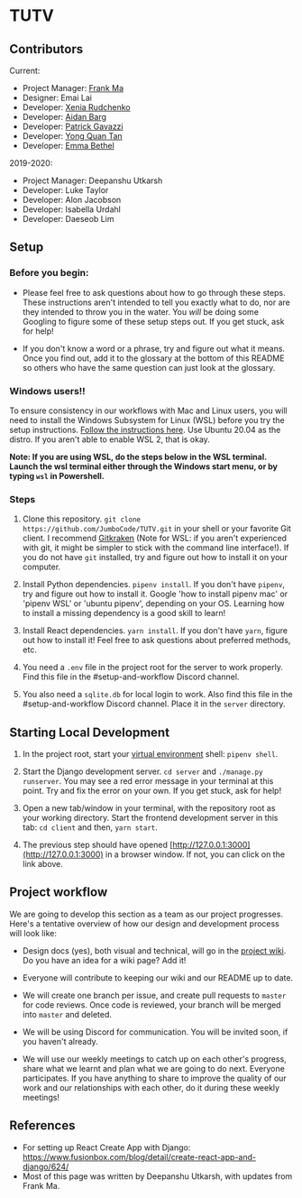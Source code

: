 # TUTV

## Contributors
Current:
* Project Manager: [Frank Ma](https://github.com/Frama-99)
* Designer: Emai Lai
* Developer: [Xenia Rudchenko](https://github.com/XeniaRud)
* Developer: [Aidan Barg](https://github.com/abarg12)
* Developer: [Patrick Gavazzi](https://github.com/pgavazzi1)
* Developer: [Yong Quan Tan](https://github.com/hermit46)
* Developer: [Emma Bethel](https://github.com/hermit46)

2019-2020:
* Project Manager: Deepanshu Utkarsh
* Developer: Luke Taylor
* Developer: Alon Jacobson
* Developer: Isabella Urdahl
* Developer: Daeseob Lim

## Setup

### Before you begin:

 - Please feel free to ask questions about how to go through these steps.
   These instructions aren't intended to tell you exactly what to do, nor
   are they intended to throw you in the water. You *will* be doing some
   Googling to figure some of these setup steps out. If you get stuck, ask
   for help!

 - If you don't know a word or a phrase, try and figure out what it means.
   Once you find out, add it to the glossary at the bottom of this README
   so others who have the same question can just look at the glossary.

### Windows users!!
To ensure consistency in our workflows with Mac and Linux users, you will
need to install the Windows Subsystem for Linux (WSL) before you try the
setup instructions. [Follow the instructions
here](https://docs.microsoft.com/en-us/windows/wsl/install-win10). Use
Ubuntu 20.04 as the distro. If you aren't able to enable WSL 2, that is
okay. 

**Note: If you are using WSL, do the steps below in the WSL terminal.
Launch the wsl terminal either through the Windows start menu, or by
typing `wsl` in Powershell.**

### Steps
 1. Clone this repository. `git clone
    https://github.com/JumboCode/TUTV.git` in your shell or your favorite
    Git client. I recommend [Gitkraken](https://www.gitkraken.com/) (Note
    for WSL: if you aren't experienced with git, it might be simpler to
    stick with the command line interface!). If you do not have `git`
    installed, try and figure out how to install it on your computer.

 2. Install Python dependencies. `pipenv install`. If you don't have
    `pipenv`, try and figure out how to install it. Google 'how to install
    pipenv mac' or 'pipenv WSL' or 'ubuntu pipenv', depending on your OS.
    Learning how to install a missing dependency is a good skill to learn!

 3. Install React dependencies. `yarn install`. If you don't have `yarn`,
    figure out how to install it! Feel free to ask questions about
    preferred methods, etc.
   
 4. You need a `.env` file in the project root for the server to work
    properly. Find this file in the #setup-and-workflow Discord channel.
 
 5. You also need a `sqlite.db` for local login to work. Also find this
    file in the #setup-and-workflow Discord channel. Place it in the
    `server` directory. 

## Starting Local Development
 1. In the project root, start your [virtual
    environment](https://realpython.com/pipenv-guide/) shell: `pipenv
    shell`.
 2. Start the Django development server. `cd server` and `./manage.py
    runserver`. You may see a red error message in your terminal at this
    point. Try and fix the error on your own. If you get stuck, ask for
    help!

 3. Open a new tab/window in your terminal, with the repository root as
    your working directory. Start the frontend development server in this
    tab: `cd client` and then, `yarn start`.

 4. The previous step should have opened
    [http://127.0.0.1:3000](http://127.0.0.1:3000) in a browser window. If
    not, you can click on the link above.

## Project workflow

We are going to develop this section as a team as our project progresses.
Here's a tentative overview of how our design and development process will
look like:

 - Design docs (yes), both visual and technical, will go in the [project
   wiki](https://github.com/JumboCode/TUTV/wiki). Do you have an idea for a
   wiki page? Add it!

 - Everyone will contribute to keeping our wiki and our README up to date.

 - We will create one branch per issue, and create pull requests to
   `master` for code reviews. Once code is reviewed, your branch will be
   merged into `master` and deleted. 

 - We will be using Discord for communication. You will be invited soon, if you
   haven't already.

 - We will use our weekly meetings to catch up on each other's progress,
   share what we learnt and plan what we are going to do next. Everyone
   participates. If you have anything to share to improve the quality of
   our work and our relationships with each other, do it during these
   weekly meetings! 


## References

 - For setting up React Create App with Django:
   https://www.fusionbox.com/blog/detail/create-react-app-and-django/624/
 - Most of this page was written by Deepanshu Utkarsh, with updates from
   Frank Ma. 
